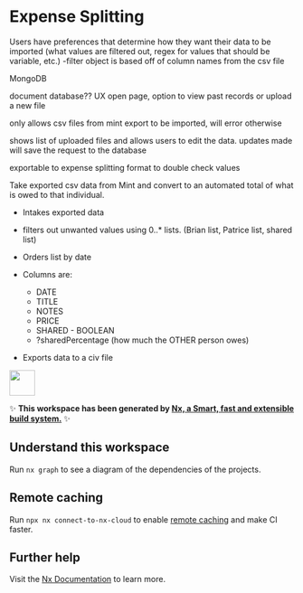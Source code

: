 # Expense Splitting
Users have preferences that determine how they want their data to be imported (what values are filtered out, regex for values that should be variable, etc.)
-filter object is based off of column names from the csv file

MongoDB


document database??
UX
open page, option to view past records or upload a new file

only allows csv files from mint export to be imported, will error otherwise

shows list of uploaded files and allows users to edit the data. updates made will save the request to the database

exportable to expense splitting format to double check values




Take exported csv data from Mint and convert to an automated total of what is owed to that individual.

- Intakes exported data
- filters out unwanted values using 0..\* lists. (Brian list, Patrice list, shared list)
- Orders list by date
- Columns are:

  - DATE
  - TITLE
  - NOTES
  - PRICE
  - SHARED - BOOLEAN
  - ?sharedPercentage (how much the OTHER person owes)

- Exports data to a civ file

<a alt="Nx logo" href="https://nx.dev" target="_blank" rel="noreferrer"><img src="https://raw.githubusercontent.com/nrwl/nx/master/images/nx-logo.png" width="45"></a>

✨ **This workspace has been generated by [Nx, a Smart, fast and extensible build system.](https://nx.dev)** ✨

## Understand this workspace

Run `nx graph` to see a diagram of the dependencies of the projects.

## Remote caching

Run `npx nx connect-to-nx-cloud` to enable [remote caching](https://nx.app) and make CI faster.

## Further help

Visit the [Nx Documentation](https://nx.dev) to learn more.
